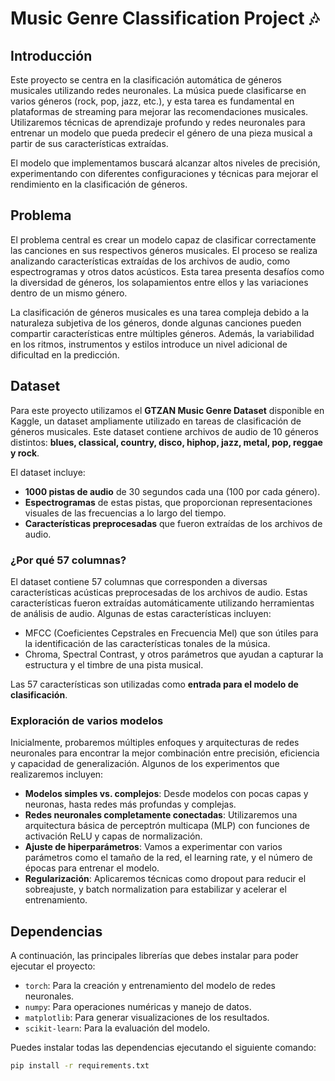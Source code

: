 # Music Genre Classification Project 🎶

## Introducción

Este proyecto se centra en la clasificación automática de géneros musicales utilizando redes neuronales. La música puede clasificarse en varios géneros (rock, pop, jazz, etc.), y esta tarea es fundamental en plataformas de streaming para mejorar las recomendaciones musicales. Utilizaremos técnicas de aprendizaje profundo y redes neuronales para entrenar un modelo que pueda predecir el género de una pieza musical a partir de sus características extraídas.

El modelo que implementamos buscará alcanzar altos niveles de precisión, experimentando con diferentes configuraciones y técnicas para mejorar el rendimiento en la clasificación de géneros.

## Problema

El problema central es crear un modelo capaz de clasificar correctamente las canciones en sus respectivos géneros musicales. El proceso se realiza analizando características extraídas de los archivos de audio, como espectrogramas y otros datos acústicos. Esta tarea presenta desafíos como la diversidad de géneros, los solapamientos entre ellos y las variaciones dentro de un mismo género.

La clasificación de géneros musicales es una tarea compleja debido a la naturaleza subjetiva de los géneros, donde algunas canciones pueden compartir características entre múltiples géneros. Además, la variabilidad en los ritmos, instrumentos y estilos introduce un nivel adicional de dificultad en la predicción.

## Dataset

Para este proyecto utilizamos el **GTZAN Music Genre Dataset** disponible en Kaggle, un dataset ampliamente utilizado en tareas de clasificación de géneros musicales. Este dataset contiene archivos de audio de 10 géneros distintos: **blues, classical, country, disco, hiphop, jazz, metal, pop, reggae y rock**.

El dataset incluye:

- **1000 pistas de audio** de 30 segundos cada una (100 por cada género).
- **Espectrogramas** de estas pistas, que proporcionan representaciones visuales de las frecuencias a lo largo del tiempo.
- **Características preprocesadas** que fueron extraídas de los archivos de audio.

### ¿Por qué 57 columnas?

El dataset contiene 57 columnas que corresponden a diversas características acústicas preprocesadas de los archivos de audio. Estas características fueron extraídas automáticamente utilizando herramientas de análisis de audio. Algunas de estas características incluyen:

- MFCC (Coeficientes Cepstrales en Frecuencia Mel) que son útiles para la identificación de las características tonales de la música.
- Chroma, Spectral Contrast, y otros parámetros que ayudan a capturar la estructura y el timbre de una pista musical.

Las 57 características son utilizadas como **entrada para el modelo de clasificación**.

### Exploración de varios modelos

Inicialmente, probaremos múltiples enfoques y arquitecturas de redes neuronales para encontrar la mejor combinación entre precisión, eficiencia y capacidad de generalización. Algunos de los experimentos que realizaremos incluyen:

- **Modelos simples vs. complejos**: Desde modelos con pocas capas y neuronas, hasta redes más profundas y complejas.
- **Redes neuronales completamente conectadas**: Utilizaremos una arquitectura básica de perceptrón multicapa (MLP) con funciones de activación ReLU y capas de normalización.
- **Ajuste de hiperparámetros**: Vamos a experimentar con varios parámetros como el tamaño de la red, el learning rate, y el número de épocas para entrenar el modelo.
- **Regularización**: Aplicaremos técnicas como dropout para reducir el sobreajuste, y batch normalization para estabilizar y acelerar el entrenamiento.


## Dependencias

A continuación, las principales librerías que debes instalar para poder ejecutar el proyecto:

- `torch`: Para la creación y entrenamiento del modelo de redes neuronales.
- `numpy`: Para operaciones numéricas y manejo de datos.
- `matplotlib`: Para generar visualizaciones de los resultados.
- `scikit-learn`: Para la evaluación del modelo.

Puedes instalar todas las dependencias ejecutando el siguiente comando:

```bash
pip install -r requirements.txt


